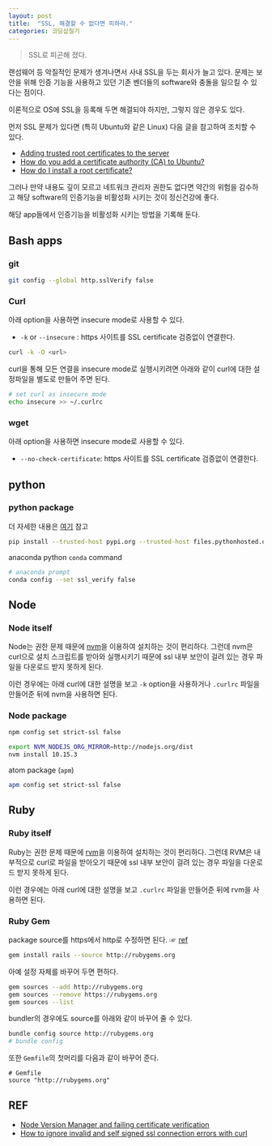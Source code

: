 ```yaml
---
layout: post
title:  "SSL, 해결할 수 없다면 피하라."
categories: 코딩삽질기
---
```


> SSL로 피곤해 졌다.

랜섬웨어 등 악질적인 문제가 생겨나면서 사내 SSL을 두는 회사가 늘고 있다. 문제는 보안을 위해 인증 기능을 사용하고 있던 기존 벤더들의 software와 충돌을 일으킬 수 있다는 점이다.

이론적으로 OS에 SSL을 등록해 두면 해결되야 하지만, 그렇지 않은 경우도 있다.

먼저 SSL 문제가 있다면 (특히 Ubuntu와 같은 Linux) 다음 글을 참고하여 조치할 수 있다.

* [Adding trusted root certificates to the server](http://kb.kerio.com/product/kerio-connect/server-configuration/ssl-certificates/adding-trusted-root-certificates-to-the-server-1605.html)
* [How do you add a certificate authority (CA) to Ubuntu?](https://superuser.com/questions/437330/how-do-you-add-a-certificate-authority-ca-to-ubuntu)
* [How do I install a root certificate?](http://askubuntu.com/questions/73287/how-do-i-install-a-root-certificate)


그러나 만약 내용도 깊이 모르고 네트워크 관리자 권한도 없다면 약간의 위험을 감수하고 해당 software의 인증기능을 비활성화 시키는 것이 정신건강에 좋다.

해당 app들에서 인증기능을 비활성화 시키는 방법을 기록해 둔다.


## Bash apps

### git

```bash
git config --global http.sslVerify false
```

### Curl

아래 option을 사용하면 insecure mode로 사용할 수 있다.

* `-k` or `--insecure` : https 사이트를 SSL certificate 검증없이 연결한다.

```bash
curl -k -O <url>
```

curl을 통해 모든 연결을 insecure mode로 실행시키려면 아래와 같이 curl에 대한 설정파일을 별도로 만들어 주면 된다.

```bash
# set curl as insecure mode
echo insecure >> ~/.curlrc
```

### wget

아래 option을 사용하면 insecure mode로 사용할 수 있다.

* `--no-check-certificate`: https 사이트를 SSL certificate 검증없이 연결한다.


## python

### python package

더 자세한 내용은 [여기](https://stackoverflow.com/a/29751768) 참고

```bash
pip install --trusted-host pypi.org --trusted-host files.pythonhosted.org <package_name>
```

anaconda python `conda` command

```bash
# anaconda prompt
conda config --set ssl_verify false
```

## Node


### Node itself

Node는 권한 문제 때문에 [nvm](https://github.com/nvm-sh/nvm)을 이용하여 설치하는 것이 편리하다. 그런데 nvm은 curl으로 설치 스크립트를 받아와 실행시키기 때문에 ssl 내부 보안이 걸려 있는 경우 파일을 다운로드 받지 못하게 된다.

이런 경우에는 아래 curl에 대한 설명을 보고 `-k` option을 사용하거나 `.curlrc` 파일을 만들어준 뒤에 nvm을 사용하면 된다.


### Node package

```bash
npm config set strict-ssl false
```

```bash
export NVM_NODEJS_ORG_MIRROR=http://nodejs.org/dist
nvm install 10.15.3
```

atom package (`apm`)

```bash
apm config set strict-ssl false
```

## Ruby

### Ruby itself

Ruby는 권한 문제 때문에 [rvm](https://rvm.io/)을 이용하여 설치하는 것이 편리하다. 그런데 RVM은 내부적으로 curl로 파일을 받아오기 때문에 ssl 내부 보안이 걸려 있는 경우 파일을 다운로드 받지 못하게 된다.

이런 경우에는 아래 curl에 대한 설명을 보고 `.curlrc` 파일을 만들어준 뒤에 rvm을 사용하면 된다.

### Ruby Gem

package source를 https에서 http로 수정하면 된다. ☞ [ref](https://stackoverflow.com/a/20400761)

```bash
gem install rails --source http://rubygems.org
```

아예 설정 자체를 바꾸어 두면 편하다.

```bash
gem sources --add http://rubygems.org
gem sources --remove https://rubygems.org
gem sources --list
```

bundler의 경우에도 source를 아래와 같이 바꾸어 줄 수 있다.

```bash
bundle config source http://rubygems.org
# bundle config
```

또한 `Gemfile`의 첫머리를 다음과 같이 바꾸어 준다.

```
# Gemfile
source "http://rubygems.org"
```

## REF

* [Node Version Manager and failing certificate verification](https://juffalow.com/other/node-version-manager-and-failing-certificate-verification)
* [How to ignore invalid and self signed ssl connection errors with curl](https://www.cyberciti.biz/faq/how-to-curl-ignore-ssl-certificate-warnings-command-option/)
